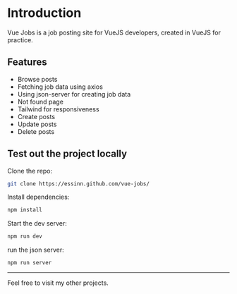 # Introduction

Vue Jobs is a job posting site for VueJS developers, created in VueJS for practice.

## Features

- Browse posts
- Fetching job data using axios
- Using json-server for creating job data
- Not found page
- Tailwind for responsiveness
- Create posts
- Update posts
- Delete posts

## Test out the project locally

Clone the repo:

```sh
git clone https://essinn.github.com/vue-jobs/
```

Install dependencies:

```sh
npm install
```

Start the dev server:

```sh
npm run dev
```

run the json server:

```sh
npm run server
```

---

Feel free to visit my other projects.

